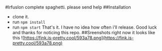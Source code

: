 #IrfusIon
complete spaghetti. please send help
##Installation
* clone it.
* run `npm install`
* run `npm start`
That's it. I have no idea how often i'll release. Good luck and thanks for noticing this repo.
##Sreenshots
right now it looks like this 
![https://fink.is-pretty.cool/593a78.png](https://fink.is-pretty.cool/593a78.png)